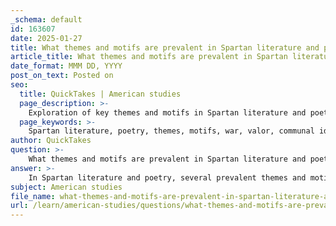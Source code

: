 ```yaml
---
_schema: default
id: 163607
date: 2025-01-27
title: What themes and motifs are prevalent in Spartan literature and poetry?
article_title: What themes and motifs are prevalent in Spartan literature and poetry?
date_format: MMM DD, YYYY
post_on_text: Posted on
seo:
  title: QuickTakes | American studies
  page_description: >-
    Exploration of key themes and motifs in Spartan literature and poetry, highlighting values such as war, communal identity, physical excellence, education, and cultural pride.
  page_keywords: >-
    Spartan literature, poetry, themes, motifs, war, valor, communal identity, physical fitness, athleticism, education, training, mortality, heroism, cultural pride, identity, ancient Sparta
author: QuickTakes
question: >-
    What themes and motifs are prevalent in Spartan literature and poetry?
answer: >-
    In Spartan literature and poetry, several prevalent themes and motifs reflect the values and beliefs of Spartan society. Here are the key themes:\n\n1. **War and Valor**: A dominant theme in Spartan poetry, particularly in the works of Tyrtaeus, is the celebration of bravery and martial prowess. His verses often depict warriors as heroic figures, emphasizing the importance of courage in battle and the honor associated with defending one's homeland. This focus on valor not only served to inspire soldiers but also reinforced the warrior ethos that was central to Spartan identity.\n\n2. **Communal Life and Identity**: Spartan literature frequently highlights the significance of communal identity and social cohesion. Poets like Alcman wrote about the beauty of Spartan society and the importance of collective values. This theme underscores the idea that individual achievements were often secondary to the welfare of the community, reflecting the communal lifestyle that characterized Sparta.\n\n3. **Physical Fitness and Athleticism**: The emphasis on physical prowess is another recurring motif in Spartan poetry. The depiction of athletic competitions and the celebration of physical strength align with the Spartan ideal of a well-trained body, which was essential for both military success and social status. This theme is evident in the artistic representations found in Spartan black-figure pottery, which often illustrate athletic contests.\n\n4. **Education and Training**: The Agoge, the rigorous education and training program for Spartan youth, is a theme that resonates throughout Spartan literature. Poetry served as a tool for instilling values and motivating young Spartans, reinforcing the importance of discipline, endurance, and loyalty to the state.\n\n5. **Mortality and Heroism**: Many Spartan poems reflect on the themes of mortality and the heroic legacy of fallen warriors. The notion that dying in battle was a noble fate is prevalent, as it aligns with the Spartan ideal of achieving glory through sacrifice. This theme serves to immortalize the deeds of warriors and instill a sense of pride in their sacrifices.\n\n6. **Cultural Pride and Identity**: Spartan literature often conveys a sense of pride in Spartan culture and identity. The works of poets and historians alike celebrate the unique aspects of Spartan life, including their governance, military practices, and social customs, contributing to a strong sense of cultural identity.\n\nOverall, Spartan literature and poetry provide valuable insights into the values, beliefs, and social structures of ancient Sparta, emphasizing themes of war, communal identity, physical excellence, and the heroic ideals that defined Spartan society.
subject: American studies
file_name: what-themes-and-motifs-are-prevalent-in-spartan-literature-and-poetry.md
url: /learn/american-studies/questions/what-themes-and-motifs-are-prevalent-in-spartan-literature-and-poetry
---
```


&nbsp;